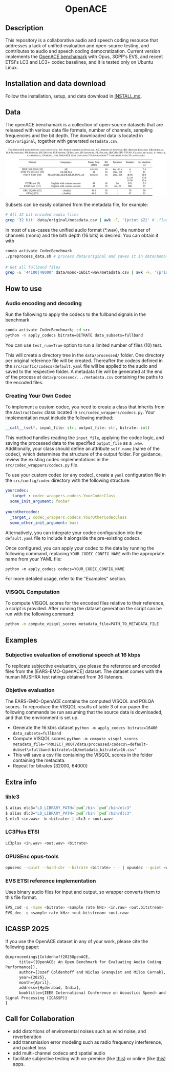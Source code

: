<div align="center">    
 
# OpenACE

</div>
 
## Description   

This repository is a collaborative audio and speech coding resource that addresses a lack of unified evaluation and open-source testing, and contributes to audio and speech coding democratization. Current version implements the [OpenACE benchamark](https://arxiv.org/abs/2409.08374) with Opus, 3GPP's EVS, and recent ETSI's LC3 and LC3+ codec baselines, and it is tested only on Ubuntu Linux.

## Installation and data download

Follow the installation, setup, and data download in [INSTALL.md](INSTALL.md).

## Data

The openACE benchamark is a collection of open-source datasets that are released with various data file formats, number of channels, sampling frequencies and the bit depth. The downloaded data is located in `data/original`, together with generated `metadata.csv`.

![OpenACE benchamark](openACE.jpeg)

Subsets can be easily obtained from the metadata file, for example:
```sh
# All 32 bit encoded audio files
grep '32 bit' data/original/metadata.csv | awk -F, '{print $2}' # .flac or .wav, mono or strereo, etc.
```

In most of use-cases the unified audio format (*.wav), the number of channels (mono) and the bith depth (16 bits) is desired. You can obtain it with
```sh
conda activate CodecBenchmark
./preprocess_data.sh # process data/original and saves it in data/mono-16bit-wav

# Get all fullband files
grep -E '44100|48000' data/mono-16bit-wav/metadata.csv | awk -F, '{print $2}'
```

## How to use

### Audio encoding and decoding
Run the following to apply the codecs to the fullband signals in the benchmark
```sh
conda activate CodecBenchmark; cd src
python -m apply_codecs bitrate=BITRATE data_subsets=fullband
```
You can use `test_run=True` option to run a limited number of files (10) test.

This will create a directory tree in the `data/processed/` folder. One directory per original reference file will be created. Thereafter the codecs defined in the `src/confic/codecs/default.yaml` file will be applied to the audio and saved to the respective folder. 
A metadata file will be generated at the end of the process at `data/processed/.../metadata.csv` containing the paths to the encoded files.

### Creating Your Own Codec

To implement a custom codec, you need to create a class that inherits from the `AbstractCodec` class located in `src/codec_wrappers/codecs.py`. Your implementation must include the following method:

```python
__call__(self, input_file: str, output_file: str, bitrate: int)
```

This method handles reading the `input_file`, applying the codec logic, and saving the processed data to the specified `output_file` as a `.wav`. Additionally, your class should define an attribute `self.name` (name of the codec), which determines the structure of the output folder. For guidance, review the existing codec implementations in the `src/codec_wrappers/codecs.py` file.

To use your custom codec (or any codec), create a `yaml` configuration file in the `src/config/codec` directory with the following structure:

```yaml
yourcodec:
  _target_: codec_wrappers.codecs.YourCodecClass
  some_init_argument: foobar  

yourothercodec:
  _target_: codec_wrappers.codecs.YourOtherCodecClass
  some_other_init_argument: bazz  
```

Alternatively, you can integrate your codec configuration into the `default.yaml` file to include it alongside the pre-existing codecs.

Once configured, you can apply your codec to the data by running the following command, replacing `YOUR_CODEC_CONFIG_NAME` with the appropriate name from your YAML file:

```
python -m apply_codecs codecs=YOUR_CODEC_CONFIG_NAME
```

For more detailed usage, refer to the "Examples" section.

### VISQOL Computation
To compute VISQOL scores for the encoded files relative to their reference, a script is provided. After running the dataset generation the script can be run with the following command:

```sh
python -m compute_visqol_scores metadata_file=PATH_TO_METADATA_FILE
```

## Examples

### Subjective evaluation of emotional speech at 16 kbps

To replicate subjective evaluation, use please the reference and encoded files from the [EARS-EMO-OpenACE] dataset. The dataset comes with the human MUSHRA test ratings obtained from 36 listeners.

### Objetive evaluation

The EARS-EMO-OpenACE contains the computed VISQOL and POLQA scores. To reproduce the VISQOL results of table 3 of our paper the following commands be run assuming that the source data is downloaded, and that the environment is set up. 
- Generate the 16 kb/s dataset `python -m apply_codecs bitrate=16400 data_subsets=fullband`
- Compute VISQOL scores `python -m compute_visqol_scores metadata_file="PROJECT_ROOT/data/processed/codecs\=default-dubset\=fullband-bitrate\=16/metadata_bitrate\=16.csv"`
- This will save a csv file containing the VISQOL scores in the folder containing the metadata. 
- Repeat for bitrates {32000, 64000} 


## Extra info

### liblc3

```sh
$ alias elc3="LD_LIBRARY_PATH=`pwd`/bin `pwd`/bin/elc3"
$ alias dlc3="LD_LIBRARY_PATH=`pwd`/bin `pwd`/bin/dlc3"
$ elc3 <in.wav> -b <bitrate> | dlc3 > <out.wav>
```

### LC3Plus ETSI
```sh
LC3plus <in.wav> <out.wav> <bitrate>
```

### OPUSEnc opus-tools
```sh
opusenc --quiet --hard-cbr --bitrate <bitrate> - - | opusdec --quiet <out.wav>
```

### EVS ETSI reference implementation
Uses binary audio files for input and output, so wrapper converts them to this file format.
```sh
EVS_cod -q -mime <bitrate> <sample rate kHz> <in.raw> <out.bitstream>
EVS_dec -q <sample rate kHz> <out.bitstream> <out.raw>
```
## ICASSP 2025

If you use the OpenACE dataset in any of your work, please cite the following [paper](https://arxiv.org/abs/2409.08374):

```
@inproceedings{Coldenhoff2025OpenACE,
      title={{OpenACE: An Open Benchmark for Evaluating Audio Coding Performance}}, 
      author={Jozef Coldenhoff and Niclas Granqvist and Milos Cernak},
      year={2025},
      month={April},
      address={Hyderabad, India},
      booktitle={IEEE International Conference on Acoustics Speech and Signal Processing (ICASSP)}
}
```

## Call for Collaboration
- add distortions of enviromental noises such as wind noise, and reverberation
- add transmission error modeling such as radio frequency interference, and packet loss
- add multi-channel codecs and spatial audio 
- facilitate subjective testing with on-premise (like [this](https://github.com/Netflix-Skunkworks/listening-test-app)) or online (like [this](https://senselabonline.com/)) apps.
